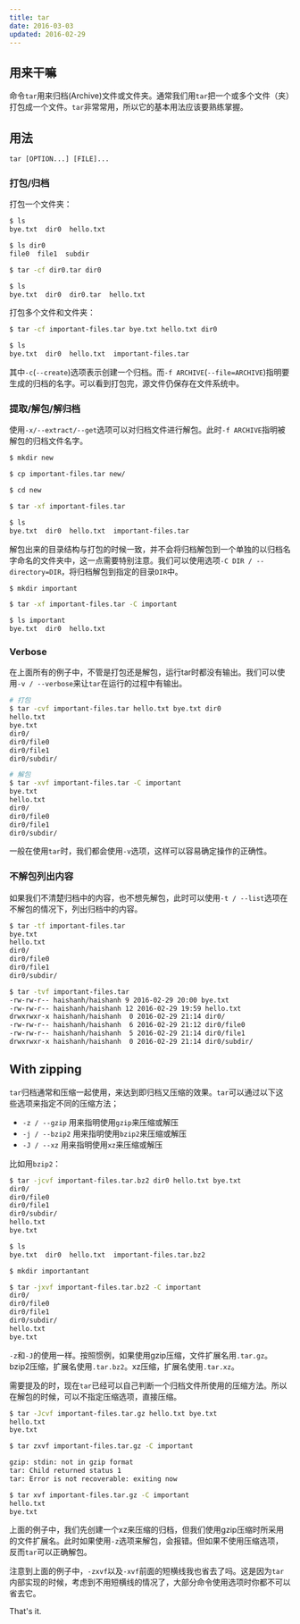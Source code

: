 ```yaml
---
title: tar
date: 2016-03-03
updated: 2016-02-29
---
```

## 用来干嘛

命令`tar`用来归档(Archive)文件或文件夹。通常我们用`tar`把一个或多个文件（夹）打包成一个文件。`tar`非常常用，所以它的基本用法应该要熟练掌握。

## 用法

```text
tar [OPTION...] [FILE]...
```

### 打包/归档

打包一个文件夹：

```sh
$ ls
bye.txt  dir0  hello.txt

$ ls dir0
file0  file1  subdir

$ tar -cf dir0.tar dir0

$ ls
bye.txt  dir0  dir0.tar  hello.txt
```

打包多个文件和文件夹：

```sh
$ tar -cf important-files.tar bye.txt hello.txt dir0

$ ls
bye.txt  dir0  hello.txt  important-files.tar
```

其中`-c`(`--create`)选项表示创建一个归档。而`-f ARCHIVE`(`--file=ARCHIVE`)指明要生成的归档的名字。可以看到打包完，源文件仍保存在文件系统中。

### 提取/解包/解归档

使用`-x/--extract/--get`选项可以对归档文件进行解包。此时`-f ARCHIVE`指明被解包的归档文件名字。


```sh
$ mkdir new

$ cp important-files.tar new/

$ cd new

$ tar -xf important-files.tar

$ ls
bye.txt  dir0  hello.txt  important-files.tar
```

解包出来的目录结构与打包的时候一致，并不会将归档解包到一个单独的以归档名字命名的文件夹中，这一点需要特别注意。我们可以使用选项`-C DIR / --directory=DIR`，将归档解包到指定的目录`DIR`中。

```sh
$ mkdir important

$ tar -xf important-files.tar -C important

$ ls important
bye.txt  dir0  hello.txt
```

### Verbose

在上面所有的例子中，不管是打包还是解包，运行tar时都没有输出。我们可以使用`-v / --verbose`来让`tar`在运行的过程中有输出。

```sh
# 打包
$ tar -cvf important-files.tar hello.txt bye.txt dir0
hello.txt
bye.txt
dir0/
dir0/file0
dir0/file1
dir0/subdir/

# 解包
$ tar -xvf important-files.tar -C important
bye.txt
hello.txt
dir0/
dir0/file0
dir0/file1
dir0/subdir/
```

一般在使用`tar`时，我们都会使用`-v`选项，这样可以容易确定操作的正确性。

### 不解包列出内容

如果我们不清楚归档中的内容，也不想先解包，此时可以使用`-t / --list`选项在不解包的情况下，列出归档中的内容。

```sh
$ tar -tf important-files.tar
bye.txt
hello.txt
dir0/
dir0/file0
dir0/file1
dir0/subdir/

$ tar -tvf important-files.tar
-rw-rw-r-- haishanh/haishanh 9 2016-02-29 20:00 bye.txt
-rw-rw-r-- haishanh/haishanh 12 2016-02-29 19:59 hello.txt
drwxrwxr-x haishanh/haishanh  0 2016-02-29 21:14 dir0/
-rw-rw-r-- haishanh/haishanh  6 2016-02-29 21:12 dir0/file0
-rw-rw-r-- haishanh/haishanh  5 2016-02-29 21:14 dir0/file1
drwxrwxr-x haishanh/haishanh  0 2016-02-29 21:14 dir0/subdir/
```


## With zipping

`tar`归档通常和压缩一起使用，来达到即归档又压缩的效果。`tar`可以通过以下这些选项来指定不同的压缩方法；

 * `-z / --gzip` 用来指明使用`gzip`来压缩或解压
 * `-j / --bzip2` 用来指明使用`bzip2`来压缩或解压
 * `-J / --xz` 用来指明使用`xz`来压缩或解压

比如用`bzip2`：

```sh
$ tar -jcvf important-files.tar.bz2 dir0 hello.txt bye.txt
dir0/
dir0/file0
dir0/file1
dir0/subdir/
hello.txt
bye.txt

$ ls
bye.txt  dir0  hello.txt  important-files.tar.bz2

$ mkdir importantant

$ tar -jxvf important-files.tar.bz2 -C important
dir0/
dir0/file0
dir0/file1
dir0/subdir/
hello.txt
bye.txt
```

`-z`和`-J`的使用一样。按照惯例，如果使用gzip压缩，文件扩展名用`.tar.gz`。bzip2压缩，扩展名使用`.tar.bz2`。xz压缩，扩展名使用`.tar.xz`。

需要提及的时，现在`tar`已经可以自己判断一个归档文件所使用的压缩方法。所以在解包的时候，可以不指定压缩选项，直接压缩。

```sh
$ tar -Jcvf important-files.tar.gz hello.txt bye.txt
hello.txt
bye.txt

$ tar zxvf important-files.tar.gz -C important

gzip: stdin: not in gzip format
tar: Child returned status 1
tar: Error is not recoverable: exiting now

$ tar xvf important-files.tar.gz -C important
hello.txt
bye.txt
```

上面的例子中，我们先创建一个xz来压缩的归档，但我们使用gzip压缩时所采用的文件扩展名。此时如果使用`-z`选项来解包，会报错。但如果不使用压缩选项，反而`tar`可以正确解包。

注意到上面的例子中，`-zxvf`以及`-xvf`前面的短横线我也省去了吗。这是因为`tar`内部实现的时候，考虑到不用短横线的情况了，大部分命令使用选项时你都不可以省去它。

That's it.